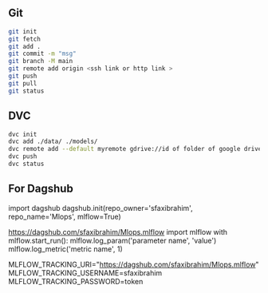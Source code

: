 ## Git 
```bash
git init
git fetch 
git add .
git commit -m "msg"
git branch -M main
git remote add origin <ssh link or http link >
git push 
git pull 
git status
```
## DVC
```bash
dvc init
dvc add ./data/ ./models/
dvc remote add --default myremote gdrive://id of folder of google drive 
dvc push 
dvc status

```


## For Dagshub

import dagshub
dagshub.init(repo_owner='sfaxibrahim', repo_name='Mlops', mlflow=True)


https://dagshub.com/sfaxibrahim/Mlops.mlflow
import mlflow
with mlflow.start_run():
  mlflow.log_param('parameter name', 'value')
  mlflow.log_metric('metric name', 1)

  
MLFLOW_TRACKING_URI="https://dagshub.com/sfaxibrahim/Mlops.mlflow"
MLFLOW_TRACKING_USERNAME=sfaxibrahim
MLFLOW_TRACKING_PASSWORD=token